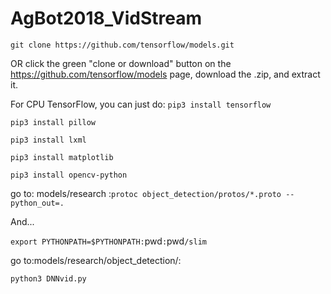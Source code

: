 # AgBot2018_VidStream

`git clone https://github.com/tensorflow/models.git`


OR click the green "clone or download" button on the https://github.com/tensorflow/models page, download the .zip, and extract it.


For CPU TensorFlow, you can just do: `pip3 install tensorflow`


`pip3 install pillow`


`pip3 install lxml`


`pip3 install matplotlib`


`pip3 install opencv-python`


go to: models/research :`protoc object_detection/protos/*.proto --python_out=.`


And...


`export PYTHONPATH=$PYTHONPATH:`pwd`:`pwd`/slim`

go to:models/research/object_detection/:

`python3 DNNvid.py`

